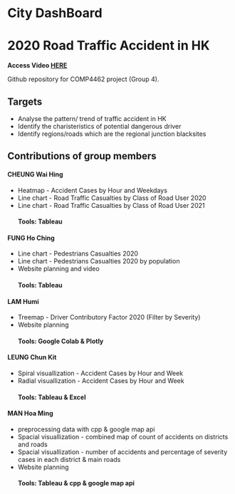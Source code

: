 # **City DashBoard** 
# 2020 Road Traffic Accident in HK
**Access Video [HERE](https://youtu.be/bllU5ynkpFY)**

Github repository for COMP4462 project (Group 4).

## Targets
- Analyse the pattern/ trend of traffic accident in HK
- Identify the charisteristics of potential dangerous driver
- Identify regions/roads which are the regional junction blacksites

## Contributions of group members

#### CHEUNG Wai Hing
* Heatmap - Accident Cases by Hour and Weekdays
* Line chart - Road Traffic Casualties by Class of Road User 2020
* Line chart - Road Traffic Casualties by Class of Road User 2021
    ####  **Tools: Tableau**
#### FUNG Ho Ching
* Line chart - Pedestrians Casualties 2020
* Line chart - Pedestrians Casualties 2020 by population
* Website planning and video
    #### **Tools: Tableau**

#### LAM Humi
* Treemap - Driver Contributory Factor 2020 (Filter by Severity)
* Website planning
    #### **Tools: Google Colab & Plotly**

#### LEUNG Chun Kit
* Spiral visuallization - Accident Cases by Hour and Week
* Radial visuallization - Accident Cases by Hour and Week
    #### **Tools: Tableau & Excel** 

#### MAN Hoa Ming
* preprocessing data with cpp & google map api
* Spacial visuallization - combined map of count of accidents on districts and roads
* Spacial visuallization - number of accidents and percentage of severity cases in each district & main roads
* Website planning
    #### **Tools: Tableau & cpp & google map api**
